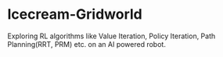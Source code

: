 # Icecream-Gridworld
Exploring RL algorithms like Value Iteration, Policy Iteration, Path Planning(RRT, PRM) etc. on an AI powered robot.
